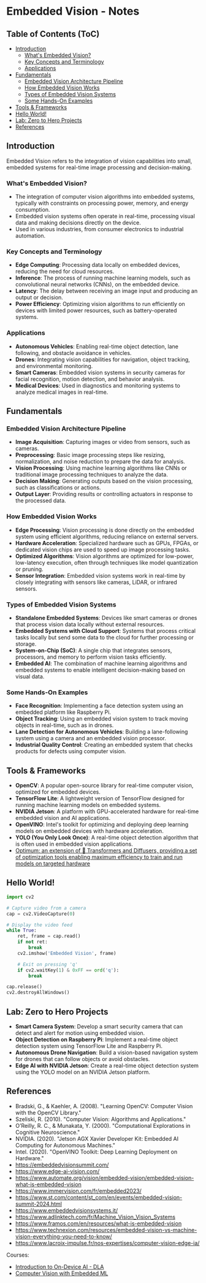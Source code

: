 # Embedded Vision - Notes

## Table of Contents (ToC)

  - [Introduction](#introduction)
    - [What's Embedded Vision?](#whats-embedded-vision)
    - [Key Concepts and Terminology](#key-concepts-and-terminology)
    - [Applications](#applications)
  - [Fundamentals](#fundamentals)
    - [Embedded Vision Architecture Pipeline](#embedded-vision-architecture-pipeline)
    - [How Embedded Vision Works](#how-embedded-vision-works)
    - [Types of Embedded Vision Systems](#types-of-embedded-vision-systems)
    - [Some Hands-On Examples](#some-hands-on-examples)
  - [Tools \& Frameworks](#tools--frameworks)
  - [Hello World!](#hello-world)
  - [Lab: Zero to Hero Projects](#lab-zero-to-hero-projects)
  - [References](#references)

## Introduction
Embedded Vision refers to the integration of vision capabilities into small, embedded systems for real-time image processing and decision-making.

### What's Embedded Vision?
- The integration of computer vision algorithms into embedded systems, typically with constraints on processing power, memory, and energy consumption.
- Embedded vision systems often operate in real-time, processing visual data and making decisions directly on the device.
- Used in various industries, from consumer electronics to industrial automation.

### Key Concepts and Terminology
- **Edge Computing**: Processing data locally on embedded devices, reducing the need for cloud resources.
- **Inference**: The process of running machine learning models, such as convolutional neural networks (CNNs), on the embedded device.
- **Latency**: The delay between receiving an image input and producing an output or decision.
- **Power Efficiency**: Optimizing vision algorithms to run efficiently on devices with limited power resources, such as battery-operated systems.

### Applications
- **Autonomous Vehicles**: Enabling real-time object detection, lane following, and obstacle avoidance in vehicles.
- **Drones**: Integrating vision capabilities for navigation, object tracking, and environmental monitoring.
- **Smart Cameras**: Embedded vision systems in security cameras for facial recognition, motion detection, and behavior analysis.
- **Medical Devices**: Used in diagnostics and monitoring systems to analyze medical images in real-time.

## Fundamentals

### Embedded Vision Architecture Pipeline
- **Image Acquisition**: Capturing images or video from sensors, such as cameras.
- **Preprocessing**: Basic image processing steps like resizing, normalization, and noise reduction to prepare the data for analysis.
- **Vision Processing**: Using machine learning algorithms like CNNs or traditional image processing techniques to analyze the data.
- **Decision Making**: Generating outputs based on the vision processing, such as classifications or actions.
- **Output Layer**: Providing results or controlling actuators in response to the processed data.

### How Embedded Vision Works
- **Edge Processing**: Vision processing is done directly on the embedded system using efficient algorithms, reducing reliance on external servers.
- **Hardware Acceleration**: Specialized hardware such as GPUs, FPGAs, or dedicated vision chips are used to speed up image processing tasks.
- **Optimized Algorithms**: Vision algorithms are optimized for low-power, low-latency execution, often through techniques like model quantization or pruning.
- **Sensor Integration**: Embedded vision systems work in real-time by closely integrating with sensors like cameras, LiDAR, or infrared sensors.

### Types of Embedded Vision Systems
- **Standalone Embedded Systems**: Devices like smart cameras or drones that process vision data locally without external resources.
- **Embedded Systems with Cloud Support**: Systems that process critical tasks locally but send some data to the cloud for further processing or storage.
- **System-on-Chip (SoC)**: A single chip that integrates sensors, processors, and memory to perform vision tasks efficiently.
- **Embedded AI**: The combination of machine learning algorithms and embedded systems to enable intelligent decision-making based on visual data.

### Some Hands-On Examples
- **Face Recognition**: Implementing a face detection system using an embedded platform like Raspberry Pi.
- **Object Tracking**: Using an embedded vision system to track moving objects in real-time, such as in drones.
- **Lane Detection for Autonomous Vehicles**: Building a lane-following system using a camera and an embedded vision processor.
- **Industrial Quality Control**: Creating an embedded system that checks products for defects using computer vision.

## Tools & Frameworks
- **OpenCV**: A popular open-source library for real-time computer vision, optimized for embedded devices.
- **TensorFlow Lite**: A lightweight version of TensorFlow designed for running machine learning models on embedded systems.
- **NVIDIA Jetson**: A platform with GPU-accelerated hardware for real-time embedded vision and AI applications.
- **OpenVINO**: Intel's toolkit for optimizing and deploying deep learning models on embedded devices with hardware acceleration.
- **YOLO (You Only Look Once)**: A real-time object detection algorithm that is often used in embedded vision applications.
- [Optimum: an extension of 🤗 Transformers and Diffusers, providing a set of optimization tools enabling maximum efficiency to train and run models on targeted hardware](https://github.com/huggingface/optimum)


## Hello World!
```python
import cv2

# Capture video from a camera
cap = cv2.VideoCapture(0)

# Display the video feed
while True:
    ret, frame = cap.read()
    if not ret:
        break
    cv2.imshow('Embedded Vision', frame)

    # Exit on pressing 'q'
    if cv2.waitKey(1) & 0xFF == ord('q'):
        break

cap.release()
cv2.destroyAllWindows()
```

## Lab: Zero to Hero Projects
- **Smart Camera System**: Develop a smart security camera that can detect and alert for motion using embedded vision.
- **Object Detection on Raspberry Pi**: Implement a real-time object detection system using TensorFlow Lite and Raspberry Pi.
- **Autonomous Drone Navigation**: Build a vision-based navigation system for drones that can follow objects or avoid obstacles.
- **Edge AI with NVIDIA Jetson**: Create a real-time object detection system using the YOLO model on an NVIDIA Jetson platform.

## References
- Bradski, G., & Kaehler, A. (2008). "Learning OpenCV: Computer Vision with the OpenCV Library."
- Szeliski, R. (2010). "Computer Vision: Algorithms and Applications."
- O’Reilly, R. C., & Munakata, Y. (2000). "Computational Explorations in Cognitive Neuroscience."
- NVIDIA. (2020). "Jetson AGX Xavier Developer Kit: Embedded AI Computing for Autonomous Machines."
- Intel. (2020). "OpenVINO Toolkit: Deep Learning Deployment on Hardware."
- https://embeddedvisionsummit.com/
- https://www.edge-ai-vision.com/
- https://www.automate.org/vision/embedded-vision/embedded-vision-what-is-embedded-vision
- https://www.immervision.com/fr/embedded2023/
- https://www.st.com/content/st_com/en/events/embedded-vision-summit-2024.html
- https://www.embeddedvisionsystems.it/
- https://www.adlinktech.com/fr/Machine_Vision_Vision_Systems
- https://www.framos.com/en/resources/what-is-embedded-vision
- https://www.technexion.com/resources/embedded-vision-vs-machine-vision-everything-you-need-to-know/
- https://www.lacroix-impulse.fr/nos-expertises/computer-vision-edge-ia/


Courses:
- [Introduction to On-Device AI - DLA](https://www.coursera.org/projects/introduction-to-on-device-ai)
- [Computer Vision with Embedded ML](https://www.coursera.org/learn/computer-vision-with-embedded-machine-learning)
